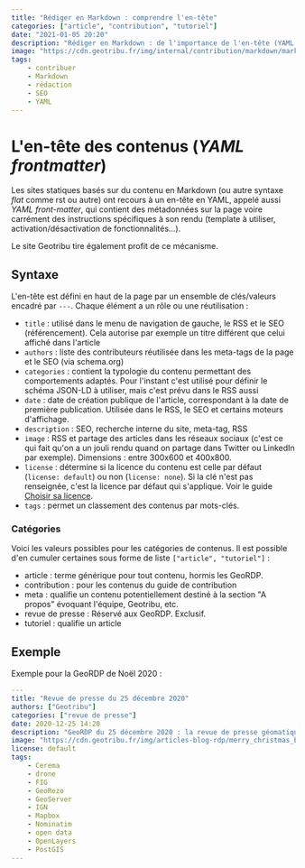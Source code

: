 ```yaml
---
title: "Rédiger en Markdown : comprendre l'en-tête"
categories: ["article", "contribution", "tutoriel"]
date: "2021-01-05 20:20"
description: "Rédiger en Markdown : de l'importance de l'en-tête (YAML front-matter) pour définir les métadonnées, la navigation et le référencement."
image: "https://cdn.geotribu.fr/img/internal/contribution/markdown/markdown_yaml_frontmatter.png"
tags:
    - contribuer
    - Markdown
    - rédaction
    - SEO
    - YAML
---
```


# L'en-tête des contenus (*YAML frontmatter*)

Les sites statiques basés sur du contenu en Markdown (ou autre syntaxe *flat* comme rst ou autre) ont recours à un en-tête en YAML, appelé aussi *YAML front-matter*, qui contient des métadonnées sur la page voire carrément des instructions spécifiques à son rendu (template à utiliser, activation/désactivation de fonctionnalités...).

Le site Geotribu tire également profit de ce mécanisme.

## Syntaxe

L'en-tête est défini en haut de la page par un ensemble de clés/valeurs encadré par `---`. Chaque élément a un rôle ou une réutilisation :

- `title` : utilisé dans le menu de navigation de gauche, le RSS et le SEO (référencement). Cela autorise par exemple un titre différent que celui affiché dans l'article
- `authors` : liste des contributeurs réutilisée dans les meta-tags de la page et le SEO (via schema.org)
- `categories` : contient la typologie du contenu permettant des comportements adaptés. Pour l'instant c'est utilisé pour définir le schéma JSON-LD  à utiliser, mais c'est prévu dans le RSS aussi
- `date` : date de création publique de l'article, correspondant à la date de première publication. Utilisée dans le RSS, le SEO et certains moteurs d'affichage.
- `description` : SEO, recherche interne du site, meta-tag, RSS
- `image` : RSS et partage des articles dans les réseaux sociaux (c'est ce qui fait qu'on a un jouli rendu quand on partage dans Twitter ou LinkedIn par exemple). Dimensions : entre 300x600 et 400x800.
- `license` : détermine si la licence du contenu est celle par défaut (`license: default`) ou non (`license: none`). Si la clé n'est pas renseignée, c'est la licence par défaut qui s'applique. Voir le guide [Choisir sa licence](/contribuer/guides/licensing/).
- `tags` : permet un classement des contenus par mots-clés.

### Catégories

Voici les valeurs possibles pour les catégories de contenus. Il est possible d'en cumuler certaines sous forme de liste `["article", "tutoriel"]` :

- article : terme générique pour tout contenu, hormis les GeoRDP.
- contribution : pour les contenus du guide de contribution
- meta : qualifie un contenu potentiellement destiné à la section "A propos" évoquant l'équipe, Geotribu, etc.
- revue de presse : Réservé aux GeoRDP. Exclusif.
- tutoriel : qualifie un article

## Exemple

Exemple pour la GeoRDP de Noël 2020 :

```yaml
---
title: "Revue de presse du 25 décembre 2020"
authors: ["Geotribu"]
categories: ["revue de presse"]
date: 2020-12-25 14:20
description: "GeoRDP du 25 décembre 2020 : la revue de presse géomatique de Geotribu pour souhaiter Joyeux Noël et bonnes fêtes !"
image: "https://cdn.geotribu.fr/img/articles-blog-rdp/merry_christmas_blender.png"
license: default
tags:
    - Cerema
    - drone
    - FIG
    - GeoRezo
    - GeoServer
    - IGN
    - Mapbox
    - Nominatim
    - open data
    - OpenLayers
    - PostGIS
---
```
